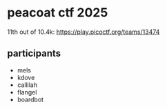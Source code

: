 # peacoat ctf 2025

11th out of 10.4k: https://play.picoctf.org/teams/13474

## participants
- mels
- kdove
- callilah
- flangel
- boardbot
